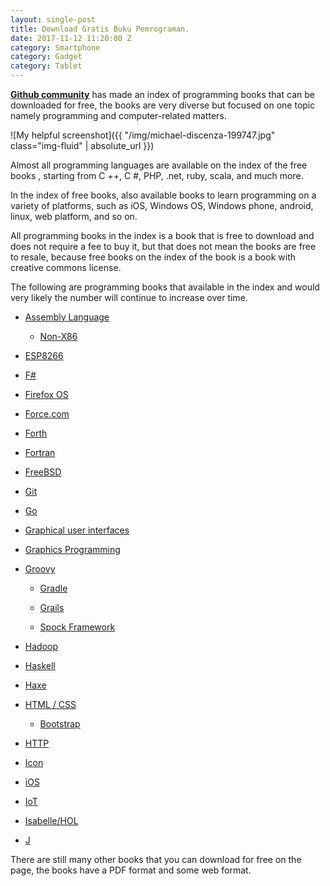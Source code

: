 ```yaml
---
layout: single-post
title: Download Gratis Buku Pemrograman.
date: 2017-11-12 11:20:00 Z
category: Smartphone
category: Gadget
category: Tablet
---
```


**[Github community](https://github.com/vhf/free-programming-books)** has made an index of programming books that can be downloaded for free, <!-- more --> the books are very diverse but focused on one topic namely programming and computer-related matters.

![My helpful screenshot]({{ "/img/michael-discenza-199747.jpg" class="img-fluid" | absolute_url }})

Almost all programming languages are available on the index of the free books , starting from C \+\+, C #, PHP, .net, ruby, scala, and much more.

In the index of free books, also available books to learn programming on a variety of platforms, such as iOS, Windows OS, Windows phone, android, linux, web platform, and so on.

All programming books in the index is a book that is free to download and does not require a fee to buy it, but that does not mean the books are free to resale, because free books on the index of the book is a book with creative commons license.

The following are programming books that available in the index and would very likely the number will continue to increase over time.

* [Assembly Language](https://github.com/vhf/free-programming-books/blob/master/free-programming-books.md#assembly-language)

  * [Non-X86](https://github.com/vhf/free-programming-books/blob/master/free-programming-books.md#non-x86)

* [ESP8266](https://github.com/vhf/free-programming-books/blob/master/free-programming-books.md#esp8266)

* [F#](https://github.com/vhf/free-programming-books/blob/master/free-programming-books.md#f-sharp)

* [Firefox OS](https://github.com/vhf/free-programming-books/blob/master/free-programming-books.md#firefox-os)

* [Force.com](https://github.com/vhf/free-programming-books/blob/master/free-programming-books.md#forcecom)

* [Forth](https://github.com/vhf/free-programming-books/blob/master/free-programming-books.md#forth)

* [Fortran](https://github.com/vhf/free-programming-books/blob/master/free-programming-books.md#fortran)

* [FreeBSD](https://github.com/vhf/free-programming-books/blob/master/free-programming-books.md#freebsd)

* [Git](https://github.com/vhf/free-programming-books/blob/master/free-programming-books.md#git)

* [Go](https://github.com/vhf/free-programming-books/blob/master/free-programming-books.md#go)

* [Graphical user interfaces](https://github.com/vhf/free-programming-books/blob/master/free-programming-books.md#graphical-user-interfaces)

* [Graphics Programming](https://github.com/vhf/free-programming-books/blob/master/free-programming-books.md#graphics-programming)

* [Groovy](https://github.com/vhf/free-programming-books/blob/master/free-programming-books.md#groovy)

  * [Gradle](https://github.com/vhf/free-programming-books/blob/master/free-programming-books.md#gradle)

  * [Grails](https://github.com/vhf/free-programming-books/blob/master/free-programming-books.md#grails)

  * [Spock Framework](https://github.com/vhf/free-programming-books/blob/master/free-programming-books.md#spock-framework)

* [Hadoop](https://github.com/vhf/free-programming-books/blob/master/free-programming-books.md#hadoop)

* [Haskell](https://github.com/vhf/free-programming-books/blob/master/free-programming-books.md#haskell)

* [Haxe](https://github.com/vhf/free-programming-books/blob/master/free-programming-books.md#haxe)

* [HTML / CSS](https://github.com/vhf/free-programming-books/blob/master/free-programming-books.md#html--css)

  * [Bootstrap](https://github.com/vhf/free-programming-books/blob/master/free-programming-books.md#bootstrap)

* [HTTP](https://github.com/vhf/free-programming-books/blob/master/free-programming-books.md#http)

* [Icon](https://github.com/vhf/free-programming-books/blob/master/free-programming-books.md#icon)

* [iOS](https://github.com/vhf/free-programming-books/blob/master/free-programming-books.md#ios)

* [IoT](https://github.com/vhf/free-programming-books/blob/master/free-programming-books.md#iot)

* [Isabelle/HOL](https://github.com/vhf/free-programming-books/blob/master/free-programming-books.md#isabellehol)

* [J](https://github.com/vhf/free-programming-books/blob/master/free-programming-books.md#j)

There are still many other books that you can download for free on the page, the books have a PDF format and some web format.
